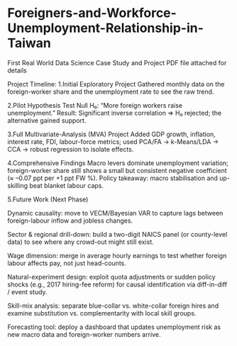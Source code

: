 # Foreigners-and-Workforce-Unemployment-Relationship-in-Taiwan
First Real World Data Science Case Study and Project
PDF file attached for details

Project Timeline:
1.Initial Exploratory Project
  Gathered monthly data on the foreign-worker share and the unemployment rate to see the raw trend.

2.Pilot Hypothesis Test
  Null H₀: “More foreign workers raise unemployment.”
  Result: Significant inverse correlation ⇒ H₀ rejected; the alternative gained support.

3.Full Multivariate-Analysis (MVA) Project
  Added GDP growth, inflation, interest rate, FDI, labour-force metrics; used PCA/FA → k-Means/LDA → CCA → robust regression to isolate effects.

4.Comprehensive Findings
  Macro levers dominate unemployment variation; foreign-worker share still shows a small but consistent negative coefficient (≈ –0.07 ppt per +1 ppt FW %).
  Policy takeaway: macro stabilisation and up-skilling beat blanket labour caps.

5.Future Work (Next Phase)

Dynamic causality: move to VECM/Bayesian VAR to capture lags between foreign-labour inflow and jobless changes.

Sector & regional drill-down: build a two-digit NAICS panel (or county-level data) to see where any crowd-out might still exist.

Wage dimension: merge in average hourly earnings to test whether foreign labour affects pay, not just head-counts.

Natural-experiment design: exploit quota adjustments or sudden policy shocks (e.g., 2017 hiring-fee reform) for causal identification via diff-in-diff / event study.

Skill-mix analysis: separate blue-collar vs. white-collar foreign hires and examine substitution vs. complementarity with local skill groups.

Forecasting tool: deploy a dashboard that updates unemployment risk as new macro data and foreign-worker numbers arrive.
